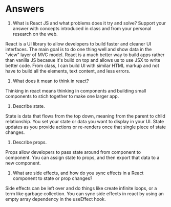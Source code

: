 # Answers

1. What is React JS and what problems does it try and solve? Support your answer with concepts introduced in class and from your personal research on the web.

React is a UI library to allow developers to build faster and cleaner UI interfaces. The main goal is to do one thing well and show data in the "view" layer of MVC model. React is a much better way to build apps rather than vanilla JS becasue it's build on top and allows us to use JSX to write better code. From class, I can build UI with similar HTML markup and not have to build all the elements, text content, and less errors.

1. What does it mean to think in react?

Thinking in react means thinking in components and building small components to stich together to make one larger app.

1. Describe state.

State is data that flows from the top down, meaning from the parent to child relationship. You set your state or data you want to display in your UI. State updates as you provide actions or re-renders once that single piece of state changes.

1. Describe props.

Props allow developers to pass state around from component to component. You can assign state to props, and then export that data to a new component.

1. What are side effects, and how do you sync effects in a React component to state or prop changes?

Side effects can be left over and do things like create infinite loops, or a term like garbage collection. You can sync side effects in react by using an empty array dependency in the useEffect hook.
